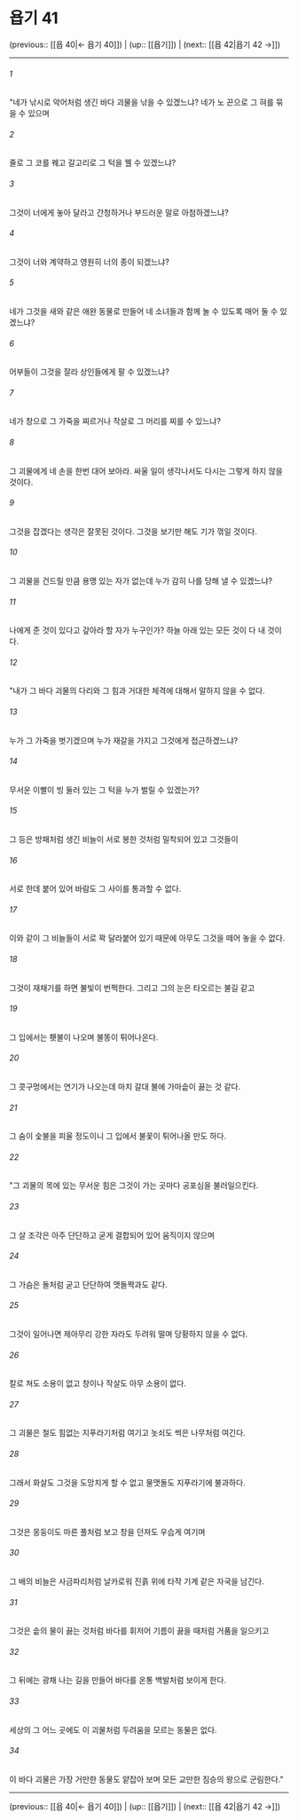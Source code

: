 # 욥기 41

(previous:: [[욥 40|← 욥기 40]]) | (up:: [[욥기]]) | (next:: [[욥 42|욥기 42 →]])

***




###### 1 

"네가 낚시로 악어처럼 생긴 바다 괴물을 낚을 수 있겠느냐? 네가 노 끈으로 그 혀를 묶을 수 있으며 



###### 2 

줄로 그 코를 꿰고 갈고리로 그 턱을 꿸 수 있겠느냐? 



###### 3 

그것이 너에게 놓아 달라고 간청하거나 부드러운 말로 아첨하겠느냐? 



###### 4 

그것이 너와 계약하고 영원히 너의 종이 되겠느냐? 



###### 5 

네가 그것을 새와 같은 애완 동물로 만들어 네 소녀들과 함께 놀 수 있도록 매어 둘 수 있겠느냐? 



###### 6 

어부들이 그것을 잘라 상인들에게 팔 수 있겠느냐? 



###### 7 

네가 창으로 그 가죽을 찌르거나 작살로 그 머리를 찌를 수 있느냐? 



###### 8 

그 괴물에게 네 손을 한번 대어 보아라. 싸울 일이 생각나서도 다시는 그렇게 하지 않을 것이다. 



###### 9 

그것을 잡겠다는 생각은 잘못된 것이다. 그것을 보기만 해도 기가 꺾일 것이다. 



###### 10 

그 괴물을 건드릴 만큼 용맹 있는 자가 없는데 누가 감히 나를 당해 낼 수 있겠느냐? 



###### 11 

나에게 준 것이 있다고 갚아라 할 자가 누구인가? 하늘 아래 있는 모든 것이 다 내 것이다. 



###### 12 

"내가 그 바다 괴물의 다리와 그 힘과 거대한 체격에 대해서 말하지 않을 수 없다. 



###### 13 

누가 그 가죽을 벗기겠으며 누가 재갈을 가지고 그것에게 접근하겠느냐? 



###### 14 

무서운 이빨이 빙 둘러 있는 그 턱을 누가 벌릴 수 있겠는가? 



###### 15 

그 등은 방패처럼 생긴 비늘이 서로 봉한 것처럼 밀착되어 있고 그것들이 



###### 16 

서로 한데 붙어 있어 바람도 그 사이를 통과할 수 없다. 



###### 17 

이와 같이 그 비늘들이 서로 꽉 달라붙어 있기 때문에 아무도 그것을 떼어 놓을 수 없다. 



###### 18 

그것이 재채기를 하면 불빛이 번쩍한다. 그리고 그의 눈은 타오르는 불길 같고 



###### 19 

그 입에서는 횃불이 나오며 불똥이 튀어나온다. 



###### 20 

그 콧구멍에서는 연기가 나오는데 마치 갈대 불에 가마솥이 끓는 것 같다. 



###### 21 

그 숨이 숯불을 피울 정도이니 그 입에서 불꽃이 튀어나올 만도 하다. 



###### 22 

"그 괴물의 목에 있는 무서운 힘은 그것이 가는 곳마다 공포심을 불러일으킨다. 



###### 23 

그 살 조각은 아주 단단하고 굳게 결합되어 있어 움직이지 않으며 



###### 24 

그 가슴은 돌처럼 굳고 단단하여 맷돌짝과도 같다. 



###### 25 

그것이 일어나면 제아무리 강한 자라도 두려워 떨며 당황하지 않을 수 없다. 



###### 26 

칼로 쳐도 소용이 없고 창이나 작살도 아무 소용이 없다. 



###### 27 

그 괴물은 철도 힘없는 지푸라기처럼 여기고 놋쇠도 썩은 나무처럼 여긴다. 



###### 28 

그래서 화살도 그것을 도망치게 할 수 없고 물맷돌도 지푸라기에 불과하다. 



###### 29 

그것은 몽둥이도 마른 풀처럼 보고 창을 던져도 우습게 여기며 



###### 30 

그 배의 비늘은 사금파리처럼 날카로워 진흙 위에 타작 기계 같은 자국을 남긴다. 



###### 31 

그것은 솥의 물이 끓는 것처럼 바다를 휘저어 기름이 끓을 때처럼 거품을 일으키고 



###### 32 

그 뒤에는 광채 나는 길을 만들어 바다를 온통 백발처럼 보이게 한다. 



###### 33 

세상의 그 어느 곳에도 이 괴물처럼 두려움을 모르는 동물은 없다. 



###### 34 

이 바다 괴물은 가장 거만한 동물도 얕잡아 보며 모든 교만한 짐승의 왕으로 군림한다."

***

(previous:: [[욥 40|← 욥기 40]]) | (up:: [[욥기]]) | (next:: [[욥 42|욥기 42 →]])
